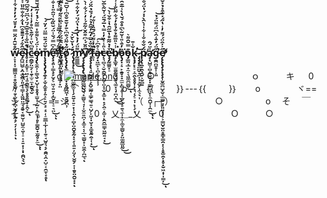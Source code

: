 ### w̵͕̞̣̣̞̳̳͖̣̠̥̤̥͚̖͎͍̜̬̥̦̪̩̮̦̲̜̰̝̗̘̦̦̹̹̞͂̊̆̑̒̑̈̿̓̊̈́̓̓̍̉͋̍̽̈́̓̈́̓̿̄̓̾̚͠͝ͅe̴̡̪͖̺̮͕̭͕̙͖͎͈̟̘͇͎͓͖͈̤̼͉̥̬͔̼͈̬͎̺̬̼͔̮͎̠͔̝͍͙̹͙̣̯̪̖̖̮̋̂͋́̒̄̄̄̐͆̔͋͋̐̅̎̈͐̽̈́͒̒͋̌̀̾̈͐̑̇͂͒̇͂͆͗͆͌͘̚͘͘͝͠l̷̥̦̙̦͚̟̠͖͔̘͍̯̼͚̞̗̥̥͍͚͙̙̯̞͐͊̏̐̾̄̊̅̂́̈́̍͆̈́̃͊͆́͌͊͗̊͘̚͜͝͠ͅc̵̲̯̳̗̤̫̗̜̱͔̫̠̼̣̯̮͓̬͌͆̀̈͐̍̋͊̀̏̊̓̾̇̾̓͝o̶̡̡̢̼̭̹͕͇͉̮͙̺͕̩̥̥̘̫̬̟͔̰̙̙̪̼̖̩̥̙͇̭̮̟̫̰̥̙̼̍͐̈́̇̀͌̐̽̿̃͛́̉̒͂̈́̆͌͊̄̐̍̉̎̅́͐̓͘̕͜͠͝͠ͅͅm̸̨̧̧̢̡̢̡̯̣̗̞̬̦͚̥̦͍̝̙͍̗̘̠̘̠̜̠̳̲̹̲̩̜̹̱̠̘̺̥͉̝̗̯̭͔̭̞̺̠͔̯̫̜̞̥̐̆̈́͊̈̿̈́̓̈́͝ͅȩ̴̧̛̛̘͈̹̳̝̗̗̬̗̠͖̞͍͍̦̦̲̬̜͕̠͉̤̃̽͆̿́̆̾̈́̆̏̋̽͑̈̂̎̇̇͒͒̓̈́̄̌̓̾͆̽̔̌̅͗͘̕͜͝͝ͅͅ ̸̢̛̛̤̪̫̹͈̝̝̣͕̳̹̟̤̅͂̍̿̑́͑̅̄̇̍͑̾́́̿͐̉̃͂̚̚͝ţ̶̛̛̛̻̥̼̤͔̺͚̠̜̐͛̑̂̈́͗̂͐̽͗̂̀͑́̓̊̍̅̃̀̔̅̀̓̔͐̓͑͒̒̈́̀̃́̔̇͂̉̂̎̈̑̓̄͒́̈́̏̕̕̕̕͝͠͝ͅǫ̸̢̡̧̢͇͉͇͉̤̟̞̥͚̪͖̩͍̯̬̪̹̈̋̉̃̈́̐͆͛̄̓̆͊̆̊͆̾̌͆̄͘͘͝͝ ̷̢̡̢̧̨̛̦̯̫̦͎̭͚̬͚̞̜̗͍̮̟͍̠͙̹͓̭͙͕̻̩̤̯̬̥̰͙̞̗̜͈͍̦̤̗̩̬̮̗͕̜̱̥̤̯̬͙͓̈́̔̌̀̌̇͝͠ͅm̷̛̰̳͇̲͌̈́̓̉̔́͑̇̔̈́̈́̓̈͋̄͑̏̑̕͘͜͝y̸̧̧̢̢̡̢̺͍͚̰̻̰̺̺͉̟͇̮͉̘̩͕̬̼͍̪͕͙͚̝͔͔̲͉͇̮̟͕͖̭̹̪̲͉̅̎̆́̍͆͒̑̌̇͂̄́͗̒͐́͋͑̀͐͐̾̅̾͑̽̚̕͘͠ͅ ̷̧̧̧̨̢̘͍̺̻̭̞̗̭̬̳̰̜͇̗̳͉͍̠̺̗̙͖̩̣̮͓͓͚̥̰̯͕̜͙̐̏̌̇̄͆̒͂̓̅̂̉͐̒́̆̉̂̈́͗̕͘͘͜͠ͅf̶͚̤̅̓͐͌́̏́̄̏̍̍̐́̚a̶̡͙͖̲̙͔̪͎̼̩̣̜̹͛̊͆͐̕͠c̵̨͉̻͉̠̮̭̰̠̙̺̜̤̝̝̬͙͚̙̠̟̗̯̠̦͚͎̙̭̯̲̳͕͖̰͍̘͙͛̎̾͐̏̓̇̿̔̅́̄̈́͑̌͂̀̅̌͗̾̑͆̓̈̈́̃̀̕͜ȩ̵̡̰͇͈͓̠̀̇̉͂͂̊̔̅̋̂̔͛͒̌͑̀̚̚͘̕͝b̸̧̨̲̱̩̫̱̮̰̣̺̖͉͚̟͉̣̪̣̪̾͛̎̅͌̉̐̉̊̓́͋͂̈̐̾͗̐̊̏̉̍̓̃̌̈́̄̽̓̒́́̓́̽͆̑̿́͒̄́́̎̎́̉̄̾͊̑͘͘͜͜͝͝͝ȍ̵̢̡͓͔̠̙̯̥̝̟̼̫̙̻͕̥͎̜̲̮͉̝̠̱͉̼̹͎̼͎͚̞̳̬͕̗̤͚̰̲͈̰̓̄͛̎͑̆̃̀͆̊͒́̆̔̀̾̅͊̑͌̈́̅͂̉̎̈́̌̏̕͘͜͜͠͠͝o̵̡̳̤̘̲̟̼͔͉͖͚̪̳̬͊̿̌̑͌͛͜ͅǩ̴̢̧̡̙͓̠͔̼̯̖̥̥̩̟̘͉̦̗̠̞̩̙͎̗̘̾̄̕ ̷̡̡̡̥̤̤̬̟̪͎̹̦̬̗̹̼͉̖͎͝p̸̧̢̯͙̯̖̭̬͕̮̻̱̈́̌͋̐̾͋̍̇̀̂̀̇̽́̔̈́̐̓̔͑̀̌͗̔̄̀̽̉̉̍̒̄̐͒̈́͛̄͒̀͝a̴̡̨̛̺͚͎̻̝̰̮̬̣͓̳̣̼͉̗̜̼̯̺̩͎̭̼͗̈́̑͜ͅͅg̵̯̭̪̼̥͎͕͈̋̈́̓̄͑̂͛͆̈́͌̈́̉͘̚͝ẹ̸̢̢̢̡̧̨̧̧̛̹̬͚̪̺̟̬͔̲͇̮̘͓͈͈̙̣͕͕̳̺͓̮̤̥͇̣̳̯̦͔̜̥͚̯̦̝̥͙̮͖͙̩̩͇̦̋͐̇̂̈́́͌̓̾̔̋́̽̌͒̽̉̽̆̿͌̾̊̑̓̆͛͊̐̇̕̚͜͝ͅ



　キ　　　 o
 [![maple.png](https://i.postimg.cc/ydb5b3jC/maple.png)](https://postimg.cc/ftYB3L18)
　　　○　　　　　　　　　　　ｏ　　　キ
　 0　　〃⌒ヾ 　 　 〃⌒ヾ　　0
　o　　｛{　 　 }｝---｛{　 　 }｝　　o
　 　 　 ヾ==シ ＞ _＜ ==シ
　　　　　　　 （　┌┐）　　　 　　○
　　　 　 o　 そ　 ￣ そ　　。
　　　　　 0　 乂＿_乂　　0
　　　　　　　 Ｏ　　　○
